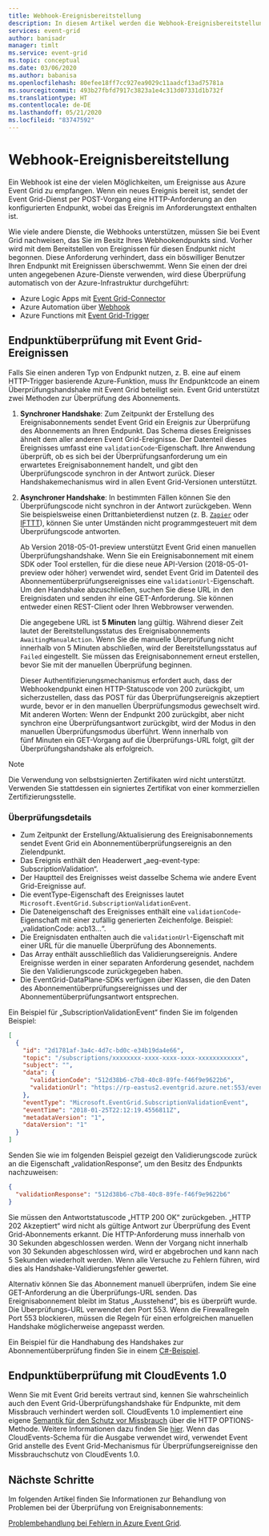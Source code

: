 ```yaml
---
title: Webhook-Ereignisbereitstellung
description: In diesem Artikel werden die Webhook-Ereignisbereitstellung und die Endpunktüberprüfung bei der Verwendung von Webhooks beschrieben.
services: event-grid
author: banisadr
manager: timlt
ms.service: event-grid
ms.topic: conceptual
ms.date: 03/06/2020
ms.author: babanisa
ms.openlocfilehash: 80efee18ff7cc927ea9029c11aadcf13ad75781a
ms.sourcegitcommit: 493b27fbfd7917c3823a1e4c313d07331d1b732f
ms.translationtype: HT
ms.contentlocale: de-DE
ms.lasthandoff: 05/21/2020
ms.locfileid: "83747592"
---
```

# <a name="webhook-event-delivery"></a>Webhook-Ereignisbereitstellung
Ein Webhook ist eine der vielen Möglichkeiten, um Ereignisse aus Azure Event Grid zu empfangen. Wenn ein neues Ereignis bereit ist, sendet der Event Grid-Dienst per POST-Vorgang eine HTTP-Anforderung an den konfigurierten Endpunkt, wobei das Ereignis im Anforderungstext enthalten ist.

Wie viele andere Dienste, die Webhooks unterstützen, müssen Sie bei Event Grid nachweisen, das Sie im Besitz Ihres Webhookendpunkts sind. Vorher wird mit dem Bereitstellen von Ereignissen für diesen Endpunkt nicht begonnen. Diese Anforderung verhindert, dass ein böswilliger Benutzer Ihren Endpunkt mit Ereignissen überschwemmt. Wenn Sie einen der drei unten angegebenen Azure-Dienste verwenden, wird diese Überprüfung automatisch von der Azure-Infrastruktur durchgeführt:

- Azure Logic Apps mit [Event Grid-Connector](https://docs.microsoft.com/connectors/azureeventgrid/)
- Azure Automation über [Webhook](../event-grid/ensure-tags-exists-on-new-virtual-machines.md)
- Azure Functions mit [Event Grid-Trigger](../azure-functions/functions-bindings-event-grid.md)

## <a name="endpoint-validation-with-event-grid-events"></a>Endpunktüberprüfung mit Event Grid-Ereignissen
Falls Sie einen anderen Typ von Endpunkt nutzen, z. B. eine auf einem HTTP-Trigger basierende Azure-Funktion, muss Ihr Endpunktcode an einem Überprüfungshandshake mit Event Grid beteiligt sein. Event Grid unterstützt zwei Methoden zur Überprüfung des Abonnements.

1. **Synchroner Handshake**: Zum Zeitpunkt der Erstellung des Ereignisabonnements sendet Event Grid ein Ereignis zur Überprüfung des Abonnements an Ihren Endpunkt. Das Schema dieses Ereignisses ähnelt dem aller anderen Event Grid-Ereignisse. Der Datenteil dieses Ereignisses umfasst eine `validationCode`-Eigenschaft. Ihre Anwendung überprüft, ob es sich bei der Überprüfungsanforderung um ein erwartetes Ereignisabonnement handelt, und gibt den Überprüfungscode synchron in der Antwort zurück. Dieser Handshakemechanismus wird in allen Event Grid-Versionen unterstützt.

2. **Asynchroner Handshake**: In bestimmten Fällen können Sie den Überprüfungscode nicht synchron in der Antwort zurückgeben. Wenn Sie beispielsweise einen Drittanbieterdienst nutzen (z. B. [`Zapier`](https://zapier.com) oder [IFTTT](https://ifttt.com/)), können Sie unter Umständen nicht programmgesteuert mit dem Überprüfungscode antworten.

   Ab Version 2018-05-01-preview unterstützt Event Grid einen manuellen Überprüfungshandshake. Wenn Sie ein Ereignisabonnement mit einem SDK oder Tool erstellen, für die diese neue API-Version (2018-05-01-preview oder höher) verwendet wird, sendet Event Grid im Datenteil des Abonnementüberprüfungsereignisses eine `validationUrl`-Eigenschaft. Um den Handshake abzuschließen, suchen Sie diese URL in den Ereignisdaten und senden ihr eine GET-Anforderung. Sie können entweder einen REST-Client oder Ihren Webbrowser verwenden.

   Die angegebene URL ist **5 Minuten** lang gültig. Während dieser Zeit lautet der Bereitstellungsstatus des Ereignisabonnements `AwaitingManualAction`. Wenn Sie die manuelle Überprüfung nicht innerhalb von 5 Minuten abschließen, wird der Bereitstellungsstatus auf `Failed` eingestellt. Sie müssen das Ereignisabonnement erneut erstellen, bevor Sie mit der manuellen Überprüfung beginnen.

   Dieser Authentifizierungsmechanismus erfordert auch, dass der Webhookendpunkt einen HTTP-Statuscode von 200 zurückgibt, um sicherzustellen, dass das POST für das Überprüfungsereignis akzeptiert wurde, bevor er in den manuellen Überprüfungsmodus gewechselt wird. Mit anderen Worten: Wenn der Endpunkt 200 zurückgibt, aber nicht synchron eine Überprüfungsantwort zurückgibt, wird der Modus in den manuellen Überprüfungsmodus überführt. Wenn innerhalb von fünf Minuten ein GET-Vorgang auf die Überprüfungs-URL folgt, gilt der Überprüfungshandshake als erfolgreich.

> [!NOTE]
> Die Verwendung von selbstsignierten Zertifikaten wird nicht unterstützt. Verwenden Sie stattdessen ein signiertes Zertifikat von einer kommerziellen Zertifizierungsstelle.

### <a name="validation-details"></a>Überprüfungsdetails

- Zum Zeitpunkt der Erstellung/Aktualisierung des Ereignisabonnements sendet Event Grid ein Abonnementüberprüfungsereignis an den Zielendpunkt.
- Das Ereignis enthält den Headerwert „aeg-event-type: SubscriptionValidation“.
- Der Hauptteil des Ereignisses weist dasselbe Schema wie andere Event Grid-Ereignisse auf.
- Die eventType-Eigenschaft des Ereignisses lautet `Microsoft.EventGrid.SubscriptionValidationEvent`.
- Die Dateneigenschaft des Ereignisses enthält eine `validationCode`-Eigenschaft mit einer zufällig generierten Zeichenfolge. Beispiel: „validationCode: acb13…“.
- Die Ereignisdaten enthalten auch die `validationUrl`-Eigenschaft mit einer URL für die manuelle Überprüfung des Abonnements.
- Das Array enthält ausschließlich das Validierungsereignis. Andere Ereignisse werden in einer separaten Anforderung gesendet, nachdem Sie den Validierungscode zurückgegeben haben.
- Die EventGrid-DataPlane-SDKs verfügen über Klassen, die den Daten des Abonnementüberprüfungsereignisses und der Abonnementüberprüfungsantwort entsprechen.

Ein Beispiel für „SubscriptionValidationEvent“ finden Sie im folgenden Beispiel:

```json
[
  {
    "id": "2d1781af-3a4c-4d7c-bd0c-e34b19da4e66",
    "topic": "/subscriptions/xxxxxxxx-xxxx-xxxx-xxxx-xxxxxxxxxxxx",
    "subject": "",
    "data": {
      "validationCode": "512d38b6-c7b8-40c8-89fe-f46f9e9622b6",
      "validationUrl": "https://rp-eastus2.eventgrid.azure.net:553/eventsubscriptions/estest/validate?id=512d38b6-c7b8-40c8-89fe-f46f9e9622b6&t=2018-04-26T20:30:54.4538837Z&apiVersion=2018-05-01-preview&token=1A1A1A1A"
    },
    "eventType": "Microsoft.EventGrid.SubscriptionValidationEvent",
    "eventTime": "2018-01-25T22:12:19.4556811Z",
    "metadataVersion": "1",
    "dataVersion": "1"
  }
]
```

Senden Sie wie im folgenden Beispiel gezeigt den Validierungscode zurück an die Eigenschaft „validationResponse“, um den Besitz des Endpunkts nachzuweisen:

```json
{
  "validationResponse": "512d38b6-c7b8-40c8-89fe-f46f9e9622b6"
}
```

Sie müssen den Antwortstatuscode „HTTP 200 OK“ zurückgeben. „HTTP 202 Akzeptiert“ wird nicht als gültige Antwort zur Überprüfung des Event Grid-Abonnements erkannt. Die HTTP-Anforderung muss innerhalb von 30 Sekunden abgeschlossen werden. Wenn der Vorgang nicht innerhalb von 30 Sekunden abgeschlossen wird, wird er abgebrochen und kann nach 5 Sekunden wiederholt werden. Wenn alle Versuche zu Fehlern führen, wird dies als Handshake-Validierungsfehler gewertet.

Alternativ können Sie das Abonnement manuell überprüfen, indem Sie eine GET-Anforderung an die Überprüfungs-URL senden. Das Ereignisabonnement bleibt im Status „Ausstehend“, bis es überprüft wurde. Die Überprüfungs-URL verwendet den Port 553. Wenn die Firewallregeln Port 553 blockieren, müssen die Regeln für einen erfolgreichen manuellen Handshake möglicherweise angepasst werden.

Ein Beispiel für die Handhabung des Handshakes zur Abonnementüberprüfung finden Sie in einem [C#-Beispiel](https://github.com/Azure-Samples/event-grid-dotnet-publish-consume-events/blob/master/EventGridConsumer/EventGridConsumer/Function1.cs).

## <a name="endpoint-validation-with-cloudevents-v10"></a>Endpunktüberprüfung mit CloudEvents 1.0
Wenn Sie mit Event Grid bereits vertraut sind, kennen Sie wahrscheinlich auch den Event Grid-Überprüfungshandshake für Endpunkte, mit dem Missbrauch verhindert werden soll. CloudEvents 1.0 implementiert eine eigene [Semantik für den Schutz vor Missbrauch](webhook-event-delivery.md) über die HTTP OPTIONS-Methode. Weitere Informationen dazu finden Sie [hier](https://github.com/cloudevents/spec/blob/v1.0/http-webhook.md#4-abuse-protection). Wenn das CloudEvents-Schema für die Ausgabe verwendet wird, verwendet Event Grid anstelle des Event Grid-Mechanismus für Überprüfungsereignisse den Missbrauchschutz von CloudEvents 1.0.

## <a name="next-steps"></a>Nächste Schritte
Im folgenden Artikel finden Sie Informationen zur Behandlung von Problemen bei der Überprüfung von Ereignisabonnements: 

[Problembehandlung bei Fehlern in Azure Event Grid](troubleshoot-subscription-validation.md).
